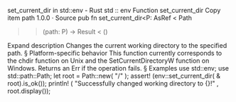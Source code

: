 set_current_dir in std::env - Rust
std
::
env
Function
set_current_dir
Copy item path
1.0.0
·
Source
pub fn set_current_dir<P:
AsRef
<
Path
>>(path: P) ->
Result
<
()
>
Expand description
Changes the current working directory to the specified path.
§
Platform-specific behavior
This function
currently
corresponds to the
chdir
function on Unix
and the
SetCurrentDirectoryW
function on Windows.
Returns an
Err
if the operation fails.
§
Examples
use
std::env;
use
std::path::Path;
let
root = Path::new(
"/"
);
assert!
(env::set_current_dir(
&
root).is_ok());
println!
(
"Successfully changed working directory to {}!"
, root.display());